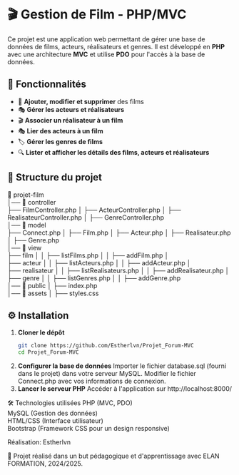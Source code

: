 # 🎬 Gestion de Film - PHP/MVC

Ce projet est une application web permettant de gérer une base de données de films, acteurs, réalisateurs et genres. 
Il est développé en **PHP** avec une architecture **MVC** et utilise **PDO** pour l'accès à la base de données.

## 🚀 Fonctionnalités

- 📌 **Ajouter, modifier et supprimer** des films
- 🎭 **Gérer les acteurs et réalisateurs**
- 🎬 **Associer un réalisateur à un film**
- 🎭 **Lier des acteurs à un film**
- 🏷️ **Gérer les genres de films**
- 🔍 **Lister et afficher les détails des films, acteurs et réalisateurs**
  
## 📂 Structure du projet

📁 projet-film  
│── 📁 controller    
    ├── FilmController.php │ ├── ActeurController.php │ ├── RealisateurController.php │ ├── GenreController.php   
│── 📁 model  
├── Connect.php │ ├── Film.php │ ├── Acteur.php │ ├── Realisateur.php │ ├── Genre.php  
│── 📁 view  
    ├── film │ │ ├── listFilms.php │ │ ├── addFilm.php │  
├── acteur │ │ ├── listActeurs.php │ │ ├── addActeur.php │  
    ├── realisateur │ │ ├── listRealisateurs.php │ │ ├── addRealisateur.php │  
    ├── genre │ │ ├── listGenres.php │ │ ├── addGenre.php  
│── 📁 public │ ├── index.php  
│── 📁 assets │ ├── styles.css  


## ⚙️ Installation

1. **Cloner le dépôt**  
   ```sh
   git clone https://github.com/Estherlvn/Projet_Forum-MVC
   cd Projet_Forum-MVC
   
2. **Configurer la base de données**
Importer le fichier database.sql (fourni dans le projet) dans votre serveur MySQL.
Modifier le fichier Connect.php avec vos informations de connexion.
3. **Lancer le serveur PHP**
Accéder à l'application sur http://localhost:8000/

🛠️ Technologies utilisées
PHP (MVC, PDO)  
MySQL (Gestion des données)  
HTML/CSS (Interface utilisateur)  
Bootstrap (Framework CSS pour un design responsive)  

Réalisation: Estherlvn

🎥 Projet réalisé dans un but pédagogique et d'apprentissage avec ELAN FORMATION, 2024/2025.



   
